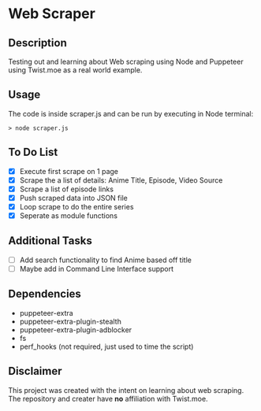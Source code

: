# Web Scraper

## Description
 Testing out and learning about Web scraping using Node and Puppeteer using Twist.moe as a real world example. 
 
 ## Usage
 The code is inside scraper.js and can be run by executing in Node terminal: 
 
```node terminal
> node scraper.js
```

## To Do List
- [X] Execute first scrape on 1 page
- [X] Scrape the a list of details: Anime Title, Episode, Video Source
- [X] Scrape a list of episode links
- [X] Push scraped data into JSON file
- [X] Loop scrape to do the entire series
- [X] Seperate as module functions

## Additional Tasks
- [ ] Add search functionality to find Anime based off title
- [ ] Maybe add in Command Line Interface support

## Dependencies
- puppeteer-extra
- puppeteer-extra-plugin-stealth
- puppeteer-extra-plugin-adblocker
- fs
- perf_hooks (not required, just used to time the script)

## Disclaimer
This project was created with the intent on learning about web scraping. The repository and creater have **no** affiliation with Twist.moe.
